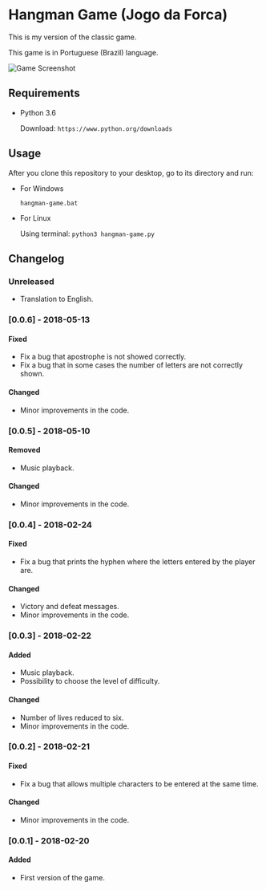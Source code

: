 # Hangman Game (Jogo da Forca)
This is my version of the classic game.

This game is in Portuguese (Brazil) language.

![Game Screenshot](https://github.com/rftorres/hangman-game/blob/master/screenshot/game.PNG?raw=true)

## Requirements
- Python 3.6

  Download: `https://www.python.org/downloads`

## Usage
After you clone this repository to your desktop, go to its directory and run:

- For Windows

  `hangman-game.bat`

- For Linux

  Using terminal: `python3 hangman-game.py`

## Changelog

### Unreleased
- Translation to English.

### [0.0.6] - 2018-05-13
#### Fixed
- Fix a bug that apostrophe is not showed correctly.
- Fix a bug that in some cases the number of letters are not correctly shown. 
#### Changed
- Minor improvements in the code.

### [0.0.5] - 2018-05-10
#### Removed
- Music playback.
#### Changed
- Minor improvements in the code.

### [0.0.4] - 2018-02-24
#### Fixed
- Fix a bug that prints the hyphen where the letters entered by the player are.
#### Changed
- Victory and defeat messages.
- Minor improvements in the code.

### [0.0.3] - 2018-02-22
#### Added
- Music playback.
- Possibility to choose the level of difficulty.
#### Changed
- Number of lives reduced to six.
- Minor improvements in the code.

### [0.0.2] - 2018-02-21
#### Fixed
- Fix a bug that allows multiple characters to be entered at the same time.
#### Changed
- Minor improvements in the code.

### [0.0.1] - 2018-02-20
#### Added
- First version of the game.
